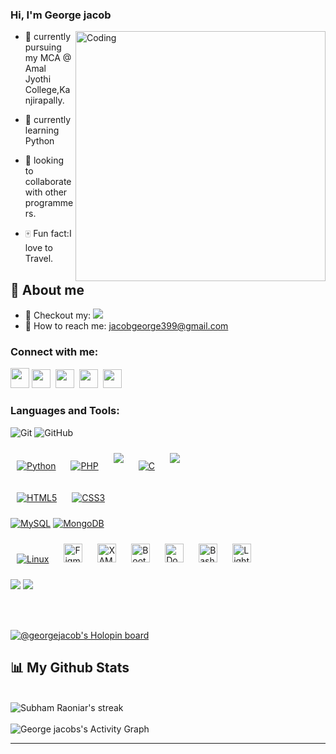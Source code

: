 ### Hi, I'm George jacob 
<img align= "right" alt="Coding" width="400" height="auto"  src="https://c.tenor.com/2uyENRmiUt0AAAAC/coding.gif" height="200px"/></a>

  

- 🧭 currently pursuing my MCA @ Amal Jyothi College,Kanjirapally.  
  

- 🎯 currently learning Python  
  

- 📌 looking to collaborate with other programmers.  
  

- 🀄 Fun fact:I love to Travel.  


##  🎯 About me
- 📝 Checkout my: <a href="https://georgejacob1.github.io/"><img src="https://img.shields.io/badge/-RESUME-%235F678E?style=for-the-badge&logo=readthedocs&logoColor=white" /></a>
- 📧 How to reach me: <a href="https://mail.google.com/mail/u/0/?to=jacobgeorge399@gmail.com&fs=1&tf=cm">jacobgeorge399@gmail.com</a>


<h3 align="left">Connect with me:</h3>
<a href="https://mail.google.com/mail/u/0/?to=jacobgeorge399@gmail.com&fs=1&tf=cm"><img src="https://cdn-icons-png.flaticon.com/512/5968/5968534.png" height="32" width="30"/></a>
<a href="https://linkedin.com/in/george-jacob-2a4a20224"><img src="https://cdn-icons-png.flaticon.com/512/3536/3536505.png" height="30" width="30"/></a>&nbsp;
<a href="https://instagram.com/g__e__o__r__g__e___"><img src="https://cdn-icons-png.flaticon.com/512/2111/2111463.png" height="30" width="30"/></a>&nbsp;
<a href="https://www.snapchat.com/add/george_j5730?share_id=yxrjIAb0Sog&locale=en-US"><img src="https://cdn-icons-png.flaticon.com/512/1409/1409941.png" height="30" width="30"/></a>&nbsp;
<a href="https://t.me/Georgejacob1999"><img src="https://cdn-icons-png.flaticon.com/512/3536/3536661.png" height="30" width="30"/></a>&nbsp;



<br/>  



### Languages and Tools:  
<div align="left"> 
  <p>
  <img alt="Git" src="https://img.shields.io/badge/git%20-%23F05033.svg?&style=for-the-badge&logo=git&logoColor=white"/>
<img alt="GitHub" src="https://img.shields.io/badge/github%20-%23121011.svg?&style=for-the-badge&logo=github&logoColor=white"/></p>
<p>
<a href="https://www.python.org/" target="_blank"><img style="margin: 10px" src="https://img.shields.io/badge/python-3670A0?style=for-the-badge&logo=python&logoColor=ffdd54" alt="Python" /></a> 
<a href="https://www.php.net/" target="_blank"><img style="margin: 10px" src="https://img.shields.io/badge/php-%23777BB4.svg?style=for-the-badge&logo=php&logoColor=white" alt="PHP" /></a> 
<a href="https://www.android.com/intl/en_in/" target="_blank"><img style="margin: 10px" src="https://img.shields.io/badge/Android-3DDC84?style=for-the-badge&logo=android&logoColor=white" /></a>
<a href="https://www.cprogramming.com/" target="_blank"><img style="margin: 10px" src="https://img.shields.io/badge/c-%2300599C.svg?style=for-the-badge&logo=c&logoColor=white" alt="C"  /></a>
<a href="https://www.javascript.com/" target="_blank"><img style="margin: 10px" src="https://img.shields.io/badge/javascript-%23323330.svg?style=for-the-badge&logo=javascript&logoColor=%23F7DF1E" /></a>  
</P>
<p>
<a href="https://en.wikipedia.org/wiki/HTML5" target="_blank"><img style="margin: 10px" src="https://img.shields.io/badge/html5-%23E34F26.svg?style=for-the-badge&logo=html5&logoColor=white" alt="HTML5" /></a>  
<a href="https://www.w3schools.com/css/" target="_blank"><img style="margin: 10px" src="https://img.shields.io/badge/css3-%231572B6.svg?style=for-the-badge&logo=css3&logoColor=white" alt="CSS3"  /></a>
</p>
<a href="https://www.mysql.com/" target="_blank"><img alt="MySQL" src="https://img.shields.io/badge/mysql-3670A0?&style=for-the-badge&logo=mysql&logoColor=white"/></a>
<a href="https://www.mongodb.com/" target="_blank"><img alt="MongoDB" src ="https://img.shields.io/badge/MongoDB-%234ea94b.svg?&style=for-the-badge&logo=mongodb&logoColor=white"/></a>
  


<a href="https://www.linux.org/" target="_blank"><img style="margin: 10px" src="https://img.shields.io/badge/Linux-FCC624?style=for-the-badge&logo=linux&logoColor=black" alt="Linux" /></a>
<a href="https://www.figma.com/" target="_blank"><img style="margin: 10px" src="https://profilinator.rishav.dev/skills-assets/figma-icon.svg" alt="Figma" height="30" /></a> 
<a href="https://www.apachefriends.org/" target="_blank"><img style="margin: 10px" src="https://profilinator.rishav.dev/skills-assets/xampp.png" alt="XAMPP" height="30" /></a> 
<a href="https://getbootstrap.com/docs/3.4/javascript/" target="_blank"><img style="margin: 10px" src="https://profilinator.rishav.dev/skills-assets/bootstrap-plain.svg" alt="Bootstrap" height="30" /></a> 
<a href="https://www.docker.com/" target="_blank"><img style="margin: 10px" src="https://profilinator.rishav.dev/skills-assets/docker-original-wordmark.svg" alt="Docker" height="30" /></a> 
<a href="https://www.gnu.org/software/bash/" target="_blank"><img style="margin: 10px" src="https://profilinator.rishav.dev/skills-assets/gnu_bash-icon.svg" alt="Bash" height="30" /></a>  <a href="https://www.adobe.com/products/photoshop-lightroom.html" target="_blank"><img style="margin: 10px" src="https://profilinator.rishav.dev/skills-assets/lightroom.png" alt="Lightroom" height="30" /></a>

<img src="https://img.shields.io/badge/Microsoft_Word-2B579A?style=for-the-badge&logo=microsoft-word&logoColor=white" /> <img src="https://img.shields.io/badge/Microsoft_PowerPoint-B7472A?style=for-the-badge&logo=microsoft-powerpoint&logoColor=white" /> 


  

</div> 
<br/>  
<br/>  

[![@georgejacob's Holopin board](https://holopin.me/georgejacob)](https://holopin.io/@georgejacob)

## 📊 My Github Stats
        
  <br/>
    <img align= "left"  alt="" src="https://github-readme-stats.vercel.app/api?username=georgejacob1&show_icons=true&count_private=true&theme=react&hide_border=true&bg_color=0D1117" />
       <img align= "cender" title="🔥 Get streak stats for your profile at git.io/streak-stats" alt="Subham Raoniar's streak" src="https://github-readme-streak-stats.herokuapp.com/?user=georgejacob1&theme=black-ice&hide_border=true&stroke=0000&background=060A0CD0"/>  
  <img  alt="" src="https://github-readme-stats.vercel.app/api/top-langs/?username=georgejacob1&langs_count=8&count_private=true&layout=compact&theme=react&hide_border=true&bg_color=0D1117" /></a>
  <br/>
 
<br/>
<img alt="George jacobs's Activity Graph" src="https://activity-graph.herokuapp.com/graph?username=georgejacob1&bg_color=0D1117&color=5BCDEC&line=5BCDEC&point=FFFFFF&hide_border=true" /></a>
<br/>

----




